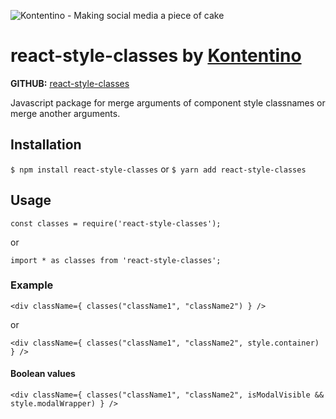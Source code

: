![Kontentino - Making social media a piece of cake](https://static.kontentino.com/img/logo/logo.svg)

# react-style-classes by [Kontentino](https://github.com/kontentino/react-style-classes)

**GITHUB:** [react-style-classes]()

Javascript package for merge arguments of component style classnames or merge another arguments.

## Installation
`$ npm install react-style-classes`
or
`$ yarn add react-style-classes`

## Usage
```react
const classes = require('react-style-classes');
```
or
```react
import * as classes from 'react-style-classes';
```

### Example
```react
<div className={ classes("className1", "className2") } />
```
or
```react
<div className={ classes("className1", "className2", style.container) } />
```

#### Boolean values
```react
<div className={ classes("className1", "className2", isModalVisible && style.modalWrapper) } />
```